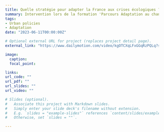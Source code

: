 ```yaml
---
title: Quelle stratégie pour adapter la France aux crises écologiques ?
summary: Intervention lors de la formation 'Parcours Adaptation au changement climatique et redirection écologique' du ministère en charge de l'environnement (décembre 2023)
tags:
- Urban policies
- Adaptation
date: "2023-06-11T00:00:00Z"

# Optional external URL for project (replaces project detail page).
external_link: "https://www.dailymotion.com/video/kgOTCXqLFxGGqRzPQLq?start=2907"

image:
  caption: 
  focal_point:  

links:
url_code: ""
url_pdf: ""
url_slides: ""
url_video: ""

# Slides (optional).
#   Associate this project with Markdown slides.
#   Simply enter your slide deck's filename without extension.
#   E.g. `slides = "example-slides"` references `content/slides/example-slides.md`.
#   Otherwise, set `slides = ""`.

---
```



